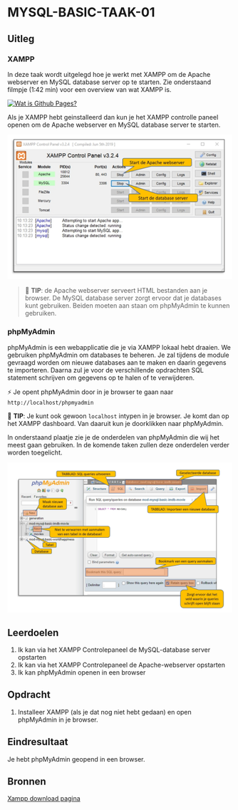 # MYSQL-BASIC-TAAK-01

## Uitleg

### XAMPP

In deze taak wordt uitgelegd hoe je werkt met XAMPP om de Apache webserver en MySQL database server op te starten. Zie onderstaand filmpje (1:42 min) voor een overview van wat XAMPP is. 

[![Wat is Github Pages?](https://img.youtube.com/vi/h6DEDm7C37A/maxresdefault.jpg)](https://www.youtube.com/watch?v=h6DEDm7C37A&feature=emb_logo)

Als je XAMPP hebt geinstalleerd dan kun je het XAMPP controlle paneel openen om de Apache webserver en MySQL database server te starten.

![Xampp controlle paneel](../img/xampp-ui.jpg)

> :rocket: **TIP**: de Apache webserver serveert HTML bestanden aan je browser. De MySQL database server zorgt ervoor dat je databases kunt gebruiken. Beiden moeten aan staan om phpMyAdmin te kunnen gebruiken.

### phpMyAdmin

phpMyAdmin is een webapplicatie die je via XAMPP lokaal hebt draaien. We gebruiken phpMyAdmin om databases te beheren. Je zal tijdens de module gevraagd worden om nieuwe databases aan te maken en daarin gegevens te importeren. Daarna zul je voor de verschillende opdrachten SQL statement schrijven om gegevens op te halen of te verwijderen.

:zap: Je opent phpMyAdmin door in je browser te gaan naar `http://localhost/phpmyadmin`  

:rocket: **TIP**: Je kunt ook gewoon `localhost` intypen in je browser. Je komt dan op het XAMPP dashboard. Van daaruit kun je doorklikken naar phpMyAdmin.

In onderstaand plaatje zie je de onderdelen van phpMyAdmin die wij het meest gaan gebruiken. In de komende taken zullen deze onderdelen verder worden toegelicht.

![](../img/phpmyadmin-ui.jpg)

## Leerdoelen

1. Ik kan via het XAMPP Controlepaneel de MySQL-database server opstarten
2. Ik kan via het XAMPP Controlepaneel de Apache-webserver opstarten
3. Ik kan phpMyAdmin openen in een browser

## Opdracht

1. Installeer XAMPP (als je dat nog niet hebt gedaan) en open phpMyAdmin in je browser. 

## Eindresultaat

Je hebt phpMyAdmin geopend in een browser.

## Bronnen

[Xampp download pagina ](https://www.apachefriends.org/index.html)
